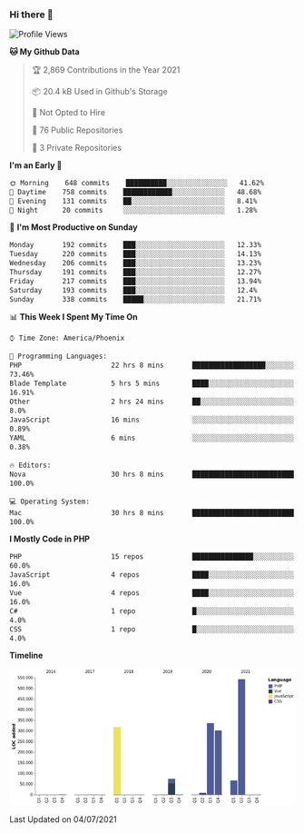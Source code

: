 ### Hi there 👋

<!--START_SECTION:waka-->
![Profile Views](http://img.shields.io/badge/Profile%20Views-7-blue)

**🐱 My Github Data** 

> 🏆 2,869 Contributions in the Year 2021
 > 
> 📦 20.4 kB Used in Github's Storage 
 > 
> 🚫 Not Opted to Hire
 > 
> 📜 76 Public Repositories 
 > 
> 🔑 3 Private Repositories  
 > 
**I'm an Early 🐤** 

```text
🌞 Morning    648 commits    ██████████░░░░░░░░░░░░░░░   41.62% 
🌆 Daytime    758 commits    ████████████░░░░░░░░░░░░░   48.68% 
🌃 Evening    131 commits    ██░░░░░░░░░░░░░░░░░░░░░░░   8.41% 
🌙 Night      20 commits     ░░░░░░░░░░░░░░░░░░░░░░░░░   1.28%

```
📅 **I'm Most Productive on Sunday** 

```text
Monday       192 commits    ███░░░░░░░░░░░░░░░░░░░░░░   12.33% 
Tuesday      220 commits    ███░░░░░░░░░░░░░░░░░░░░░░   14.13% 
Wednesday    206 commits    ███░░░░░░░░░░░░░░░░░░░░░░   13.23% 
Thursday     191 commits    ███░░░░░░░░░░░░░░░░░░░░░░   12.27% 
Friday       217 commits    ███░░░░░░░░░░░░░░░░░░░░░░   13.94% 
Saturday     193 commits    ███░░░░░░░░░░░░░░░░░░░░░░   12.4% 
Sunday       338 commits    █████░░░░░░░░░░░░░░░░░░░░   21.71%

```


📊 **This Week I Spent My Time On** 

```text
⌚︎ Time Zone: America/Phoenix

💬 Programming Languages: 
PHP                      22 hrs 8 mins       ██████████████████░░░░░░░   73.46% 
Blade Template           5 hrs 5 mins        ████░░░░░░░░░░░░░░░░░░░░░   16.91% 
Other                    2 hrs 24 mins       ██░░░░░░░░░░░░░░░░░░░░░░░   8.0% 
JavaScript               16 mins             ░░░░░░░░░░░░░░░░░░░░░░░░░   0.89% 
YAML                     6 mins              ░░░░░░░░░░░░░░░░░░░░░░░░░   0.38%

🔥 Editors: 
Nova                     30 hrs 8 mins       █████████████████████████   100.0%

💻 Operating System: 
Mac                      30 hrs 8 mins       █████████████████████████   100.0%

```

**I Mostly Code in PHP** 

```text
PHP                      15 repos            ███████████████░░░░░░░░░░   60.0% 
JavaScript               4 repos             ████░░░░░░░░░░░░░░░░░░░░░   16.0% 
Vue                      4 repos             ████░░░░░░░░░░░░░░░░░░░░░   16.0% 
C#                       1 repo              █░░░░░░░░░░░░░░░░░░░░░░░░   4.0% 
CSS                      1 repo              █░░░░░░░░░░░░░░░░░░░░░░░░   4.0%

```


**Timeline**

![Chart not found](https://raw.githubusercontent.com/mikebronner/mikebronner/master/charts/bar_graph.png) 


 Last Updated on 04/07/2021
<!--END_SECTION:waka-->

<!--
**mikebronner/mikebronner** is a ✨ _special_ ✨ repository because its `README.md` (this file) appears on your GitHub profile.

Here are some ideas to get you started:

- 🔭 I’m currently working on ...
- 🌱 I’m currently learning ...
- 👯 I’m looking to collaborate on ...
- 🤔 I’m looking for help with ...
- 💬 Ask me about ...
- 📫 How to reach me: ...
- 😄 Pronouns: ...
- ⚡ Fun fact: ...
-->
